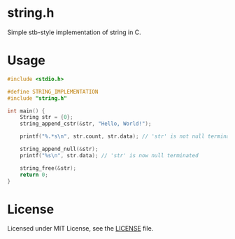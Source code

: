 # string.h
Simple stb-style implementation of string in C.

# Usage
``` c
#include <stdio.h>

#define STRING_IMPLEMENTATION
#include "string.h"

int main() {
    String str = {0};
    string_append_cstr(&str, "Hello, World!");

    printf("%.*s\n", str.count, str.data); // 'str' is not null terminated

    string_append_null(&str);
    printf("%s\n", str.data); // 'str' is now null terminated

    string_free(&str);
    return 0;
}
```

# License
Licensed under MIT License, see the [LICENSE](./LICENSE) file.